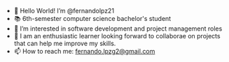 - 👋 Hello World! I’m @fernandolpz21
- 📚 6th-semester computer science bachelor's student
- 👀 I’m interested in software development and project management roles
- 🌱 I am an enthusiastic learner looking forward to collaborae on projects that can help me improve my skills.
- 📫 How to reach me: fernando.lpzg2@gmail.com




<!---
fernandolpz21/fernandolpz21 is a ✨ special ✨ repository because its `README.md` (this file) appears on your GitHub profile.
You can click the Preview link to take a look at your changes.
--->
